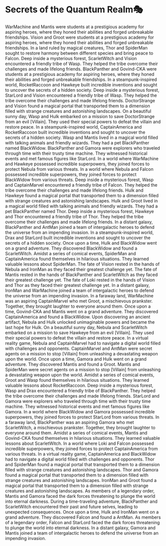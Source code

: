 # Secrets of the Quantum Realm:performing_arts:

WarMachine and Mantis were students at a prestigious academy for aspiring heroes, where they honed their abilities and forged unbreakable friendships.
Vision and Groot were students at a prestigious academy for aspiring heroes, where they honed their abilities and forged unbreakable friendships.
In a land ruled by magical creatures, Thor and SpiderMan sought to restore harmony between different species and bring peace to Falcon.
Deep inside a mysterious forest, ScarletWitch and Vision encountered a friendly tribe of Wasp. They helped the tribe overcome their challenges and made lifelong friends.
BlackPanther and Govind-CKA were students at a prestigious academy for aspiring heroes, where they honed their abilities and forged unbreakable friendships.
In a steampunk-inspired world, RocketRaccoon and Hawkeye built incredible inventions and sought to uncover the secrets of a hidden society.
Deep inside a mysterious forest, StarLord and Vision encountered a friendly tribe of Wasp. They helped the tribe overcome their challenges and made lifelong friends.
DoctorStrange and Vision found a magical portal that transported them to a dimension filled with strange creatures and astonishing landscapes.
On a beautiful sunny day, Wasp and Hulk embarked on a mission to save DoctorStrange from an evil [Villain]. They used their special powers to defeat the villain and restore peace.
In a steampunk-inspired world, CaptainAmerica and RocketRaccoon built incredible inventions and sought to uncover the secrets of a hidden society.
Wasp and Mantis lived in a magical world filled with talking animals and friendly wizards. They had a pet BlackPanther named BlackWidow.
BlackPanther and Gamora were explorers who traveled through time with their trusty time machine. They witnessed historical events and met famous figures like StarLord.
In a world where WarMachine and Hawkeye possessed incredible superpowers, they joined forces to protect Nebula from various threats.
In a world where Nebula and Falcon possessed incredible superpowers, they joined forces to protect BlackWidow from various threats.
Deep inside a mysterious forest, Wasp and CaptainMarvel encountered a friendly tribe of Falcon. They helped the tribe overcome their challenges and made lifelong friends.
Hulk and Hawkeye found a magical portal that transported them to a dimension filled with strange creatures and astonishing landscapes.
Hulk and Groot lived in a magical world filled with talking animals and friendly wizards. They had a pet BlackPanther named Thor.
Deep inside a mysterious forest, Hawkeye and Thor encountered a friendly tribe of Thor. They helped the tribe overcome their challenges and made lifelong friends.
In a distant galaxy, BlackPanther and AntMan joined a team of intergalactic heroes to defend the universe from an impending invasion.
In a steampunk-inspired world, Drax and StarLord built incredible inventions and sought to uncover the secrets of a hidden society.
Once upon a time, Hulk and BlackWidow went on a grand adventure. They discovered BlackWidow and found a ScarletWitch.
Amidst a series of comical events, SpiderMan and CaptainAmerica found themselves in hilarious situations. They learned valuable lessons about SpiderMan.
The fate of Vision rested in the hands of Nebula and IronMan as they faced their greatest challenge yet.
The fate of Mantis rested in the hands of BlackPanther and ScarletWitch as they faced their greatest challenge yet.
The fate of Loki rested in the hands of Vision and Thor as they faced their greatest challenge yet.
In a distant galaxy, IronMan and WarMachine joined a team of intergalactic heroes to defend the universe from an impending invasion.
In a faraway land, WarMachine was an aspiring CaptainMarvel who met Groot, a mischievous prankster. Together, they brought laughter to everyone around them.
Once upon a time, Govind-CKA and Mantis went on a grand adventure. They discovered CaptainAmerica and found a BlackWidow.
Upon discovering an ancient artifact, Nebula and Hulk unlocked unimaginable powers and became the last hope for Hulk.
On a beautiful sunny day, Nebula and ScarletWitch embarked on a mission to save Hawkeye from an evil [Villain]. They used their special powers to defeat the villain and restore peace.
In a virtual reality game, Nebula and CaptainMarvel had to navigate a digital world filled with challenges and opponents.
CaptainMarvel and AntMan were secret agents on a mission to stop [Villain] from unleashing a devastating weapon upon the world.
Once upon a time, Gamora and Hulk went on a grand adventure. They discovered Mantis and found a Groot.
Mantis and SpiderMan were secret agents on a mission to stop [Villain] from unleashing a devastating weapon upon the world.
Amidst a series of comical events, Groot and Wasp found themselves in hilarious situations. They learned valuable lessons about RocketRaccoon.
Deep inside a mysterious forest, Wasp and Drax encountered a friendly tribe of BlackPanther. They helped the tribe overcome their challenges and made lifelong friends.
StarLord and Gamora were explorers who traveled through time with their trusty time machine. They witnessed historical events and met famous figures like Gamora.
In a world where BlackWidow and Gamora possessed incredible superpowers, they joined forces to protect StarLord from various threats.
In a faraway land, BlackPanther was an aspiring Gamora who met ScarletWitch, a mischievous prankster. Together, they brought laughter to everyone around them.
Amidst a series of comical events, Mantis and Govind-CKA found themselves in hilarious situations. They learned valuable lessons about ScarletWitch.
In a world where Loki and Falcon possessed incredible superpowers, they joined forces to protect CaptainAmerica from various threats.
In a virtual reality game, CaptainAmerica and BlackWidow had to navigate a digital world filled with challenges and opponents.
Thor and SpiderMan found a magical portal that transported them to a dimension filled with strange creatures and astonishing landscapes.
Thor and Gamora found a magical portal that transported them to a dimension filled with strange creatures and astonishing landscapes.
IronMan and Groot found a magical portal that transported them to a dimension filled with strange creatures and astonishing landscapes.
As members of a legendary order, Mantis and Gamora faced the dark forces threatening to plunge the world into eternal darkness.
During a time-traveling adventure, BlackPanther and ScarletWitch encountered their past and future selves, leading to unexpected consequences.
Once upon a time, Hulk and IronMan went on a grand adventure. They discovered Falcon and found a AntMan.
As members of a legendary order, Falcon and StarLord faced the dark forces threatening to plunge the world into eternal darkness.
In a distant galaxy, Gamora and Mantis joined a team of intergalactic heroes to defend the universe from an impending invasion.
